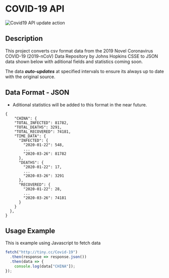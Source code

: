 # COVID-19 API
![Covid19 API update action](https://github.com/TuTomasz/Covid19-API/workflows/Covid19%20API%20update%20action/badge.svg)
## Description

This project converts csv format data from the 2019 Novel Coronavirus COVID-19 (2019-nCoV) Data Repository by Johns Hopkins CSSE to JSON data shown below with aditional fields and statistics coming soon.

The data ***auto-updates*** at specified intervals to ensure its always up to date with the original source.

## Data Format - JSON

- Aditional statistics will be added to this format in the near future.

```YML
{
    "CHINA": {
    "TOTAL_INFECTED": 81782,
    "TOTAL_DEATHS": 3291,
    "TOTAL_RECOVERED": 74181,
    "TIME_DATA": {
      "INFECTED": {
        "2020-01-22": 548,
        ...
        "2020-03-26": 81782
      },
      "DEATHS": {
        "2020-01-22": 17,
        ...
        "2020-03-26": 3291
      },
      "RECOVERED": {
        "2020-01-22": 28,
        ...
        "2020-03-26": 74181
      }
    }
  },
}
```

## Usage Example

This is example using Javascript to fetch data

```javascript
fetch("http://tiny.cc/Covid-19")
  .then(response => response.json())
  .then(data => {
    console.log(data["CHINA"]);
});
```
